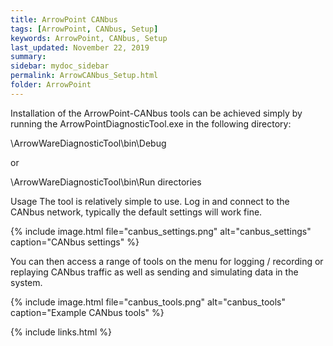 ```yaml
---
title: ArrowPoint CANbus
tags: [ArrowPoint, CANbus, Setup]
keywords: ArrowPoint, CANbus, Setup
last_updated: November 22, 2019
summary: 
sidebar: mydoc_sidebar
permalink: ArrowCANbus_Setup.html
folder: ArrowPoint
---
```


Installation of the ArrowPoint-CANbus tools can be achieved simply by running the ArrowPointDiagnosticTool.exe in the following directory: 

\ArrowWareDiagnosticTool\bin\Debug 

or 

\ArrowWareDiagnosticTool\bin\Run directories

Usage
The tool is relatively simple to use. Log in and connect to the CANbus network, typically the default settings will work fine.

{% include image.html file="canbus_settings.png" alt="canbus_settings" caption="CANbus settings" %}


You can then access a range of tools on the menu for logging / recording or replaying CANbus traffic as well as sending and simulating data in the system.

{% include image.html file="canbus_tools.png" alt="canbus_tools" caption="Example CANbus tools" %}

{% include links.html %}